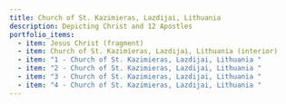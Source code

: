 ```yaml
---
title: Church of St. Kazimieras, Lazdijai, Lithuania
description: D﻿epicting Christ and 12 Apostles
portfolio_items:
  - item: Jesus Christ (fragment)
  - item: Church of St. Kazimieras, Lazdijai, Lithuania (interior)
  - item: "1 - Church of St. Kazimieras, Lazdijai, Lithuania "
  - item: "2 - Church of St. Kazimieras, Lazdijai, Lithuania "
  - item: "3 - Church of St. Kazimieras, Lazdijai, Lithuania "
  - item: "4 - Church of St. Kazimieras, Lazdijai, Lithuania "
---
```

